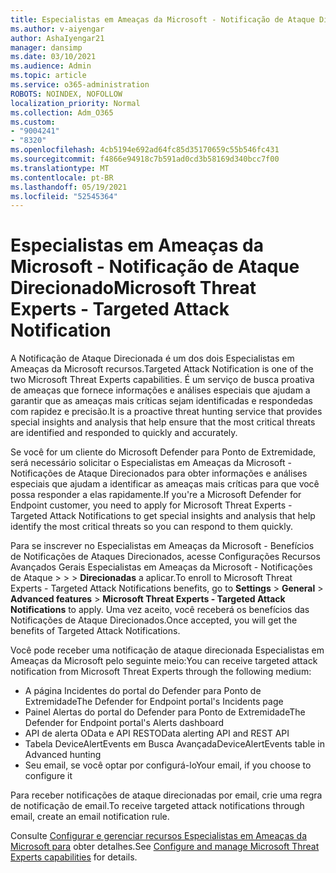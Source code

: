 ```yaml
---
title: Especialistas em Ameaças da Microsoft - Notificação de Ataque Direcionado
ms.author: v-aiyengar
author: AshaIyengar21
manager: dansimp
ms.date: 03/10/2021
ms.audience: Admin
ms.topic: article
ms.service: o365-administration
ROBOTS: NOINDEX, NOFOLLOW
localization_priority: Normal
ms.collection: Adm_O365
ms.custom:
- "9004241"
- "8320"
ms.openlocfilehash: 4cb5194e692ad64fc85d35170659c55b546fc431
ms.sourcegitcommit: f4866e94918c7b591ad0cd3b58169d340bcc7f00
ms.translationtype: MT
ms.contentlocale: pt-BR
ms.lasthandoff: 05/19/2021
ms.locfileid: "52545364"
---
```

# <a name="microsoft-threat-experts---targeted-attack-notification"></a><span data-ttu-id="5e9e5-102">Especialistas em Ameaças da Microsoft - Notificação de Ataque Direcionado</span><span class="sxs-lookup"><span data-stu-id="5e9e5-102">Microsoft Threat Experts - Targeted Attack Notification</span></span>

<span data-ttu-id="5e9e5-103">A Notificação de Ataque Direcionada é um dos dois Especialistas em Ameaças da Microsoft recursos.</span><span class="sxs-lookup"><span data-stu-id="5e9e5-103">Targeted Attack Notification is one of the two Microsoft Threat Experts capabilities.</span></span> <span data-ttu-id="5e9e5-104">É um serviço de busca proativa de ameaças que fornece informações e análises especiais que ajudam a garantir que as ameaças mais críticas sejam identificadas e respondedas com rapidez e precisão.</span><span class="sxs-lookup"><span data-stu-id="5e9e5-104">It is a proactive threat hunting service that provides special insights and analysis that help ensure that the most critical threats are identified and responded to quickly and accurately.</span></span>

<span data-ttu-id="5e9e5-105">Se você for um cliente do Microsoft Defender para Ponto de Extremidade, será necessário solicitar o Especialistas em Ameaças da Microsoft - Notificações de Ataque Direcionados para obter informações e análises especiais que ajudam a identificar as ameaças mais críticas para que você possa responder a elas rapidamente.</span><span class="sxs-lookup"><span data-stu-id="5e9e5-105">If you're a Microsoft Defender for Endpoint customer, you need to apply for Microsoft Threat Experts - Targeted Attack Notifications to get special insights and analysis that help identify the most critical threats so you can respond to them quickly.</span></span>

<span data-ttu-id="5e9e5-106">Para se inscrever no Especialistas em Ameaças da Microsoft - Benefícios de Notificações de Ataques Direcionados, acesse Configurações Recursos Avançados Gerais Especialistas em Ameaças da Microsoft - Notificações de Ataque  >    >    >  **Direcionadas** a aplicar.</span><span class="sxs-lookup"><span data-stu-id="5e9e5-106">To enroll to Microsoft Threat Experts - Targeted Attack Notifications benefits, go to **Settings** > **General** > **Advanced features** > **Microsoft Threat Experts - Targeted Attack Notifications** to apply.</span></span> <span data-ttu-id="5e9e5-107">Uma vez aceito, você receberá os benefícios das Notificações de Ataque Direcionados.</span><span class="sxs-lookup"><span data-stu-id="5e9e5-107">Once accepted, you will get the benefits of Targeted Attack Notifications.</span></span>

<span data-ttu-id="5e9e5-108">Você pode receber uma notificação de ataque direcionada Especialistas em Ameaças da Microsoft pelo seguinte meio:</span><span class="sxs-lookup"><span data-stu-id="5e9e5-108">You can receive targeted attack notification from Microsoft Threat Experts through the following medium:</span></span>

- <span data-ttu-id="5e9e5-109">A página Incidentes do portal do Defender para Ponto de Extremidade</span><span class="sxs-lookup"><span data-stu-id="5e9e5-109">The Defender for Endpoint portal's Incidents page</span></span>
- <span data-ttu-id="5e9e5-110">Painel Alertas do portal do Defender para Ponto de Extremidade</span><span class="sxs-lookup"><span data-stu-id="5e9e5-110">The Defender for Endpoint portal's Alerts dashboard</span></span>
- <span data-ttu-id="5e9e5-111">API de alerta OData e API REST</span><span class="sxs-lookup"><span data-stu-id="5e9e5-111">OData alerting API and REST API</span></span>
- <span data-ttu-id="5e9e5-112">Tabela DeviceAlertEvents em Busca Avançada</span><span class="sxs-lookup"><span data-stu-id="5e9e5-112">DeviceAlertEvents table in Advanced hunting</span></span>
- <span data-ttu-id="5e9e5-113">Seu email, se você optar por configurá-lo</span><span class="sxs-lookup"><span data-stu-id="5e9e5-113">Your email, if you choose to configure it</span></span>

<span data-ttu-id="5e9e5-114">Para receber notificações de ataque direcionadas por email, crie uma regra de notificação de email.</span><span class="sxs-lookup"><span data-stu-id="5e9e5-114">To receive targeted attack notifications through email, create an email notification rule.</span></span> 

<span data-ttu-id="5e9e5-115">Consulte [Configurar e gerenciar recursos Especialistas em Ameaças da Microsoft para](/windows/security/threat-protection/microsoft-defender-atp/configure-microsoft-threat-experts) obter detalhes.</span><span class="sxs-lookup"><span data-stu-id="5e9e5-115">See [Configure and manage Microsoft Threat Experts capabilities](/windows/security/threat-protection/microsoft-defender-atp/configure-microsoft-threat-experts) for details.</span></span>
